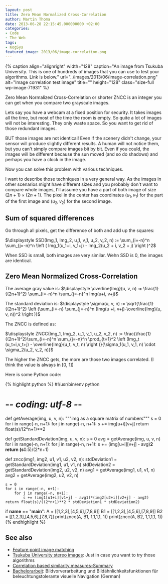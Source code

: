 ```yaml
---
layout: post
title: Zero Mean Normalized Cross-Correlation
author: Martin Thoma
date: 2013-06-28 22:15:45.000000000 +02:00
categories:
- Code
- The Web
tags:
- KogSys
featured_image: 2013/06/image-correlation.png
---
```

{% caption align="alignright" width="128" caption="An image from Tsukuba University. This is one of hundreds of images that you can use to test your algorithms. Link is below." url="../images/2013/06/image-correlation.png" alt="Image correlation test image" title="" height="128" class="size-full wp-image-71931" %}

Zero Mean Normalized Cross-Correlation or shorter ZNCC is an integer you can get when you compare two grayscale images.

Lets say you have a webcam at a fixed position for security. It takes images all the time, but most of the time the room is empty. So quite a lot of images will not be interesting. They only waste space. So you want to get rid of those redundant images.

BUT those images are not identical! Even if the scenery didn't change, your sensor will produce slightly different results. A human will not notice them, but you can't simply compare images bit by bit. Even if you could, the images will be different because the sun moved (and so do shadows) and perhaps you have a clock in the image.

Now you can solve this problem with various techniques.

I want to describe those techniques in a very general way. As the images in other scenarios might have different sizes and you probably don't want to compare whole images, I'll assume you have a part of both image of size $(2n+1) \times (2n+1)$. The pixel in the center has coordinates $(u_1, v_1)$ for the part of the first image and $(u_2, v_2)$ for the second image.

<h2>Sum of squared differences</h2>
Go through all pixels, get the difference of both and add up the squares:

$\displaystyle SSD(Img_1, Img_2, u_1, v_1, u_2, v_2, n) := \sum_{i=-n}^n \sum_{j=-n}^n \left ( Img_1(u_1+i, v_1+j) - Img_2(u_2 + i, v_2 + j) \right )^2$

When SSD is small, both images are very similar. Wehn SSD is 0, the images are identical.

<h2>Zero Mean Normalized Cross-Correlation</h2>
The average gray value is:
$\displaystyle \overline{Img}(u, v, n) := \frac{1}{(2n+1)^2} \sum_{i=-n}^n \sum_{j=-n}^n Img(u+i, v+j)$

The standard deviation is:
$\displaystyle \sigma(u, v, n) := \sqrt{\frac{1}{(2n+1)^2} \left (\sum_{i=-n} \sum_{j=-n}^n (Img(u +i, v+j)-\overline{Img}(u, v, n))^2 \right )}$

The ZNCC is defined as:

$\displaystyle ZNCC(Img_1, Img_2, u_1, v_1, u_2, v_2, n) := \frac{\frac{1}{(2n+1)^2}\sum_{i=-n}^n \sum_{j=-n}^n \prod_{t=1}^2 \left (Img_t (u_t+i,v_t+j) - \overline{Img}(u_t, v_t, n) \right )}{\sigma_1(u_1, v_1, n) \cdot \sigma_2(u_2, v_2, n)}$

The higher the ZNCC gets, the more are those two images correlated.
(I think the value is always in [0, 1])

Here is some Python code:

{% highlight python %}
#!/usr/bin/env python
# -*- coding: utf-8 -*-

def getAverage(img, u, v, n):
    """img as a square matrix of numbers"""
    s = 0
    for i in range(-n, n+1):
        for j in range(-n, n+1):
            s += img[u+i][v+j]
    return float(s)/(2*n+1)**2

def getStandardDeviation(img, u, v, n):
    s = 0
    avg = getAverage(img, u, v, n)
    for i in range(-n, n+1):
        for j in range(-n, n+1):
            s += (img[u+i][v+j] - avg)**2
    return (s**0.5)/(2*n+1)

def zncc(img1, img2, u1, v1, u2, v2, n):
    stdDeviation1 = getStandardDeviation(img1, u1, v1, n)
    stdDeviation2 = getStandardDeviation(img2, u2, v2, n)
    avg1 = getAverage(img1, u1, v1, n)
    avg2 = getAverage(img2, u2, v2, n)

    s = 0
    for i in range(-n, n+1):
        for j in range(-n, n+1):
            s += (img1[u1+i][v1+j] - avg1)*(img2[u2+i][v2+j] - avg2)
    return float(s)/((2*n+1)**2 * stdDeviation1 * stdDeviation2)

if __name__ == "__main__":
    A  = [[1,2,3],[4,5,6],[7,8,9]]
    B1 = [[1,2,3],[4,5,6],[7,8,9]]
    B2 = [[1,2,3],[4,5,6],[7,8,7]]
    print(zncc(A, B1, 1,1,1,1, 1))
    print(zncc(A, B2, 1,1,1,1, 1))
{% endhighlight %}

<h2>See also</h2>
<ul>
  <li><a href="http://www.site.uottawa.ca/research/viva/projects/imagepairs/">Feature point image matching</a></li>
  <li><a href="http://www.cvlab.cs.tsukuba.ac.jp/index.php?CVLAB%20Home%20Page">Tsukuba University stereo images</a>: Just in case you want to try those algorithms</li>
  <li><a href="http://siddhantahuja.wordpress.com/tag/normalized-cross-correlation/">Correlation based similarity measures-Summary</a></li>
  <li><a href="http://www.ti.uni-bielefeld.de/downloads/publications/diploma_theses/ba11_bboettcher_illuminationchange.pdf">Bachelorarbeit</a>: Bildvorverarbeitung und Bild&auml;hnlichkeitsfunktionen f&uuml;r beleuchtungstolerante visuelle Navigation (German)</li>
</ul>
